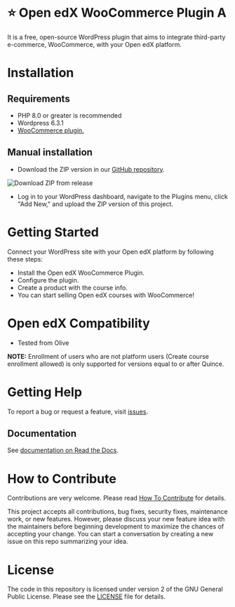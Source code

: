 # ⭐ Open edX WooCommerce Plugin A

It is a free, open-source WordPress plugin that aims to integrate third-party e-commerce, WooCommerce, with your Open edX platform.

# Installation

## Requirements

- PHP 8.0 or greater is recommended
- Wordpress 6.3.1
- [WooCommerce plugin.](https://wordpress.org/plugins/woocommerce)

## Manual installation

- Download the ZIP version in our [GitHub repository](https://github.com/eduNEXT/openedx-woocommerce-plugin/releases).

<img src="https://i.ibb.co/YTSLYf4/zip-from-release.png" alt="Download ZIP from release">

- Log in to your WordPress dashboard, navigate to the Plugins menu, click "Add New," and upload the ZIP version of this project.

<!---
In the search field, type "Open edX WooCommerce Plugin," then click "Search Plugins." Once you've found us, you can view its details and install it by clicking "Install Now," WordPress will take it from there.
-->


# Getting Started

Connect your WordPress site with your Open edX platform by following these steps:
- Install the Open edX WooCommerce Plugin.
- Configure the plugin.
- Create a product with the course info.
- You can start selling Open edX courses with WooCommerce!


# Open edX Compatibility

- Tested from Olive

**NOTE:** Enrollment of users who are not platform users (Create course enrollment allowed) is only supported for versions equal to or after Quince.

# Getting Help

To report a bug or request a feature, visit [issues](https://github.com/eduNEXT/openedx-woocommerce-plugin/issues).


## Documentation

See [documentation on Read the Docs](https://edunext-docs-openedx-woocommerce-plugin.readthedocs-hosted.com/en/latest/index.html).


# How to Contribute

Contributions are very welcome. Please read [How To Contribute](https://openedx.atlassian.net/wiki/spaces/COMM/pages/941457737/How+to+Start+Contributing+Code) for details.

This project accepts all contributions, bug fixes, security fixes, maintenance work, or new features. However, please discuss your new feature idea with the maintainers before beginning development to maximize the chances of accepting your change. You can start a conversation by creating a new issue on this repo summarizing your idea.

# License

The code in this repository is licensed under version 2 of the GNU General Public License. Please see the [LICENSE](LICENSE.txt) file for details.
